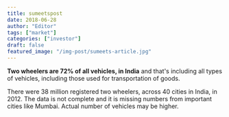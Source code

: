 ```yaml
---
title: sumeetspost
date: 2018-06-28
author: "Editor"
tags: ["market"]
categories: ["investor"]
draft: false
featured_image: "/img-post/sumeets-article.jpg"
---
```


**Two wheelers are 72% of all vehicles, in India** and that's including all types of vehicles, including those used for transportation of goods.

There were 38 million registered two wheelers, across 40 cities in India, in 2012. The data is not complete and it is missing numbers from important cities like Mumbai. Actual number of vehicles may be higher.
